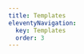 ```yaml
---
title: Templates
eleventyNavigation:
  key: Templates
  order: 3
---
```


<!-- This file exists only to create a section heading.
     Its output is deleted by the Eleventy build process. -->
